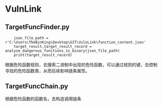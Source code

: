 # VulnLink

## TargetFuncFinder.py
```
    json_file_path = r'C:\Users\TheBinKing\Desktop\GIT\VulnLink\function_content.json'
    target_result,target_result_record = analyze_dangerous_functions_in_binary(json_file_path)
    print(target_result_record)  
```

根据危险函数规则，去搜索二进制中出现的危险函数，可以通过规则的键，去控制寻找的危险函数类，从而后续影响链条属性。


## TargetFuncChain.py
根据危险函数的函数名，去构造调用链条